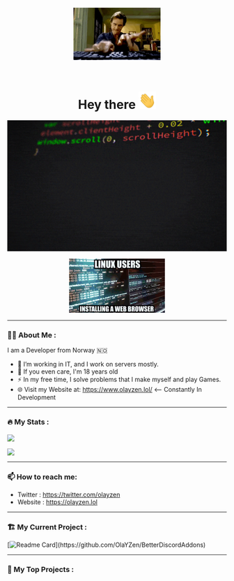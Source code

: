 <!--
===========================================
===========================================
                                           
YYYY             YYYYZZZZZZZZZZZZZZZZZZZZZ 
 Y::Y           Y::::::::::::::::::::::::Z 
  Y::Y         Y::YYYZZZZZZZZZZZZZZZZZ:::Z 
   Y::Y       Y::Y                 Z:::Z   
    Y:::Y   Y:::Y                 Z:::Z    
     Y:::Y Y:::Y                 Z:::Z     
      Y:::Y:::Y                 Z:::Z      
       Y:::::Y                Z:::Z        
        Y:::Y                Z:::Z         
        Y:::Y               Z:::Z          
        Y:::Y             Z:::Z            
        Y:::Y            Z:::Z             
        Y:::Y           Z:::Z              
        Y:::Y         Z:::ZZZZZZZZZZZZZZZZ 
        Y:::Y        Z:::::::::::::::::::Z 
        YYYYY        ZZZZZZZZZZZZZZZZZZZZZ 
                                           
===========================================
===========================================
                                           
                                           
============= made by OlaYZen =============
-->

<!-- Jim Carrey Starting Gif -->
<p align="center"><img src="/gif/startinggif.gif" width="200"/></p>

<!-- Labels -->
<p align="center"><img src="https://komarev.com/ghpvc/?username=olayzen&style=for-the-badge&color=blue" alt=""></p>
<h1 align="center">Hey there <img src="/gif/WavingHand.gif" width="40"></h1>

<!-- Gifs -->
<p align="center"><img src="/gif/coding.gif" width="600" height="300"  /></p>
<p align="center"><img src="/gif/installbrowser.gif"/></p>

---

### 👨‍💻 About Me :
I am a Developer from Norway 🇳🇴
- 🔭 I’m working in IT, and I work on servers mostly.
- 👨 If you even care, I'm 18 years old
- ⚡ In my free time, I solve problems that I make myself and play Games.
- 🌐 Visit my Website at: https://www.olayzen.lol/ <-- Constantly In Development

---
### 🔥 My Stats :
<p align="left"><a href="https://github.com/OlaYZen/github-readme-stats">
  <img align="center" src="https://github-readme-stats-liard-phi.vercel.app/api?username=OlaYZen&count_private=true&show_icons=true&theme=radical" />
</a></p>
<p align="left"><a href="https://github.com/OlaYZen/github-readme-stats">
    <img align="center" src="https://github-readme-stats-liard-phi.vercel.app/api/top-langs/?username=OlaYZen&count_private=true&layout=compact&theme=radical" />
</a></p>

---

### 📫 How to reach me:
  - Twitter   : <https://twitter.com/olayzen>
  - Website   : <https://olayzen.lol>
  
---

### 🏗️ My Current Project :


[![Readme Card](https://github-readme-stats-liard-phi.vercel.app/api/pin/?username=olayzen&repo=BetterDiscordAddons&show_owner=true&theme=radical&layout=Gradient")](https://github.com/OlaYZen/BetterDiscordAddons)

---

### 🚧 My Top Projects :

<a href="https://github.com/OlaYZen/OlaYZen/blob/main/MIT-LICENSE.txt">
  <p align="right"><img src="https://img.shields.io/github/license/OlaYZen/OlaYZen?style=for-the-badge&color=gree" alt=""></p>
</a>
